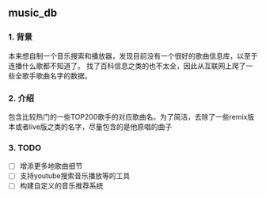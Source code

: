 ## music_db
### 1. 背景
本来想自制一个音乐搜索和播放器，发现目前没有一个很好的歌曲信息库，以至于连播什么歌都不知道了。 找了百科信息之类的也不太全，因此从互联网上爬了一些全歌手歌曲名字的数据。
### 2. 介绍
包含比较热门的一些TOP200歌手的对应歌曲名。为了简洁，去除了一些remix版本或者live版之类的名字，尽量包含的是他原唱的曲子
### 3. TODO
- [ ] 增添更多地歌曲细节
- [ ] 支持youtube搜索音乐播放等的工具
- [ ] 构建自定义的音乐推荐系统
